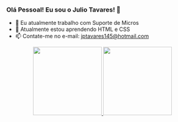 ### Olá Pessoal! Eu sou o Julio Tavares! 👋

- 🔭 Eu atualmente trabalho com Suporte de Micros
- 🌱 Atualmente estou aprendendo HTML e CSS
- 📫 Contate-me no e-mail: jptavares145@hotmail.com

<div align="center">
  <a href="https://github.com/Jptavares145">
  <img height="180em" src="https://github-readme-stats.vercel.app/api?username=Jptavares145&show_icons=true&theme=dracula&include_all_commits=true&count_private=true"/>
  <img height="180em" src="https://github-readme-stats.vercel.app/api/top-langs/?username=Jptavares145&layout=compact&langs_count=7&theme=dracula"/>
</div>
